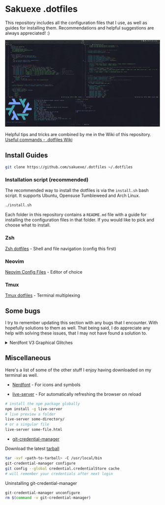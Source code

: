 # **Sakuexe .dotfiles**

This repository includes all the configuration files that I use, as well as
guides for installing them. Recommendations and helpful suggestions are
always appreciated! :)

![Terminal with my development environment](./static/dotfiles_preview_2024.png) 

Helpful tips and tricks are combined by me in the Wiki of this repository.
[Useful commands - .dotfiles Wiki](https://github.com/sakuexe/.dotfiles/wiki/Useful-commands)

## Install Guides

```bash
git clone https://github.com/sakuexe/.dotfiles ~/.dotfiles
```

### Installation script (recommended)

The recommended way to install the dotfiles is via the `install.sh` bash script.
It supports Ubuntu, Opensuse Tumbleweed and Arch Linux.

```bash
./install.sh
```

Each folder in this repository contains a `README.md` file with a guide for
installing the configuration files in that folder. If you would like to pick and
choose what to install.

### Zsh

[Zsh dotfiles](./zsh/) - Shell and file navigation (config this first)

### Neovim

[Neovim Config Files](./nvim/) - Editor of choice

### Tmux

[Tmux dotfiles](./tmux/) - Terminal multiplexing

## Some bugs

I try to remember updating this section with any bugs that I encounter.
With hopefully solutions to them as well. That being said, I do appreciate
any help with solving these issues, that I may not have found a solution to.

<details>
    <summary>Nerdfont V3 Graphical Glitches</summary>

    On some instances of WSL2, the nerdfonts are not rendered properly. This creates
    graphical glitches in the terminal. Microsoft has already fixed most of this issue,
    but if you are still experiencing some, make sure you update your terminal to the
    newest version. I use the Windows Terminal. The preview version is a good thing
    to try in a situation where you are experiencing graphical glitches.

</details>

## Miscellaneous

Here's a list of some of the other stuff I enjoy having downloaded on my terminal as well.

- [Nerdfont](https://www.nerdfonts.com/) - For icons and symbols

- [live-server](https://www.chiarulli.me/Neovim/20-live-server/) - For automatically refreshing
  the browser on reload

```bash
# install the npm package globally
npm install -g live-server
# live preview a folder
live-server some-directory/
# or a singular file
live-server some-file.html
```

- [git-credential-manager](https://github.com/git-ecosystem/git-credential-manager/blob/release/docs/install.md#tarball)

Download the latest [tarball](https://github.com/git-ecosystem/git-credential-manager/releases/latest)

```bash
tar -xvf <path-to-tarball> -C /usr/local/bin
git-credential-manager configure
git config --global credential.credentialStore cache
# will remember your credentials after next login
```

Uninstalling git-credential-manager

```bash
git-credential-manager unconfigure
rm $(command -v git-credential-manager)
```
